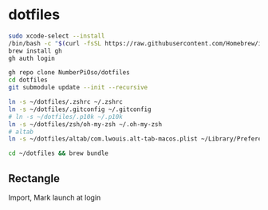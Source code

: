 # dotfiles

```zsh
sudo xcode-select --install
/bin/bash -c "$(curl -fsSL https://raw.githubusercontent.com/Homebrew/install/HEAD/install.sh)"
brew install gh
gh auth login
```

```zsh
gh repo clone NumberPiOso/dotfiles
cd dotfiles
git submodule update --init --recursive
```

```zsh
ln -s ~/dotfiles/.zshrc ~/.zshrc
ln -s ~/dotfiles/.gitconfig ~/.gitconfig
# ln -s ~/dotfiles/.p10k ~/.p10k
ln -s ~/dotfiles/zsh/oh-my-zsh ~/.oh-my-zsh
# altab
ln -s ~/dotfiles/altab/com.lwouis.alt-tab-macos.plist ~/Library/Preferences/com.lwouis.alt-tab-macos.plist
```

```zsh
cd ~/dotfiles && brew bundle
```

## Rectangle

 Import, Mark launch at login
